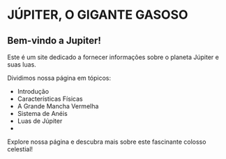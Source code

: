 # JÚPITER, O GIGANTE GASOSO

## Bem-vindo a Jupiter!
Este é um site dedicado a fornecer informações sobre o planeta Júpiter e suas luas.

Dividimos nossa página em tópicos:
- Introdução
- Características Físicas
- A Grande Mancha Vermelha
- Sistema de Anéis
- Luas de Júpiter
- 

Explore nossa página e descubra mais sobre este fascinante colosso celestial!
